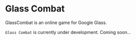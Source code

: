 Glass Combat
========

GlassCombat is an online game for Google Glass.

`Glass Combat` is currently under development.
Coming soon...
